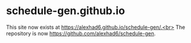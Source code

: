 # schedule-gen.github.io
This site now exists at https://alexhad6.github.io/schedule-gen/.<br>
The repository is now https://github.com/alexhad6/schedule-gen.
